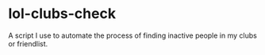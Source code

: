 # lol-clubs-check
A script I use to automate the process of finding inactive people in my clubs or friendlist.
